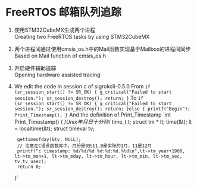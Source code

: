 # FreeRTOS 邮箱队列追踪

1. 使用STM32CubeMX生成两个进程  
   Creating two FreeRTOS tasks by using STM32CubeMX

2. 两个进程间通过使用cmsis_os.h中的Mail函数实现基于Mailbox的进程间同步  
   Based on Mail function of cmsis_os.h

3. 开启硬件辅助追踪  
   Opening hardware assisted tracing


4. We edit the code in session.c of sigrokcli-0.5.0
   From
    `if (sr_session_start() != SR_OK) {
        g_critical("Failed to start session.");
        sr_session_destroy();
        return;
    }`
    To
    `if (sr_session_start() != SR_OK) {
        g_critical("Failed to start session.");
        sr_session_destroy();
        return;
    }else
    {
        printf("Begin");
        Print_Timestamp();
    }`
    And the definition of Print_Timestamp
    `int Print_Timestamp()
    {
        /*Unix年月日十分秒*/
        time_t t;
        struct tm * lt;
        time(&t);
        lt = localtime(&t);
        struct timeval tv;

        gettimeofday(&tv, NULL);
        // 注意在C语言函数库中，月份是0到11,0是实际的1月，11是12月
        printf("c timestamp: %d/%d/%d %d:%d:%d.%ld\n",lt->tm_year+1900, lt->tm_mon+1, lt->tm_mday, lt->tm_hour, lt->tm_min, lt->tm_sec, tv.tv_usec);
        return 0;
    }`
